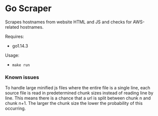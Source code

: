 # Go Scraper

Scrapes hostnames from website HTML and JS and checks for AWS-related hostnames.

Requires:
 - go1.14.3

Usage:
 - `make run`

### Known issues

To handle large minified js files where the entire file is a single line, each source file is read in predetermined chunk sizes instead of reading line by line. This means there is a chance that a url is split between chunk n and chunk n+1. The larger the chunk size the lower the probability of this occurring.
